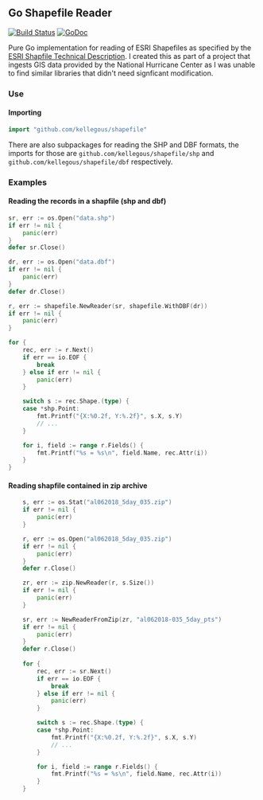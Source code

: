 ## Go Shapefile Reader

[![Build Status](https://travis-ci.org/kellegous/shapefile.svg)](https://travis-ci.org/kellegous/shapefile)  [![GoDoc](https://godoc.org/github.com/kellegous/shapefile?status.svg)](http://godoc.org/github.com/kellegous/shapefile)

Pure Go implementation for reading of ESRI Shapefiles as specified by the [ESRI Shapfile Technical Description](https://www.esri.com/library/whitepapers/pdfs/shapefile.pdf). I created this as part of a project that ingests GIS data provided by the National Hurricane Center as I was unable to find similar libraries that didn't need signficant modification.

### Use

#### Importing
```go
import "github.com/kellegous/shapefile"
```

There are also subpackages for reading the SHP and DBF formats, the imports for those are `github.com/kellegous/shapefile/shp` and `github.com/kellegous/shapefile/dbf` respectively.

### Examples

#### Reading the records in a shapfile (shp and dbf)
```go
sr, err := os.Open("data.shp")
if err != nil {
    panic(err)
}
defer sr.Close()

dr, err := os.Open("data.dbf")
if err != nil {
    panic(err)
}
defer dr.Close()

r, err := shapefile.NewReader(sr, shapefile.WithDBF(dr))
if err != nil {
    panic(err)
}

for {
    rec, err := r.Next()
    if err == io.EOF {
        break
    } else if err != nil {
        panic(err)
    }

    switch s := rec.Shape.(type) {
    case *shp.Point:
        fmt.Printf("{X:%0.2f, Y:%.2f}", s.X, s.Y)
        // ...
    }

    for i, field := range r.Fields() {
        fmt.Printf("%s = %s\n", field.Name, rec.Attr(i))
    }
}
```

#### Reading shapfile contained in zip archive
```go
	s, err := os.Stat("al062018_5day_035.zip")
	if err != nil {
        panic(err)
	}

	r, err := os.Open("al062018_5day_035.zip")
	if err != nil {
        panic(err)
	}
	defer r.Close()

	zr, err := zip.NewReader(r, s.Size())
	if err != nil {
        panic(err)
    }

	sr, err := NewReaderFromZip(zr, "al062018-035_5day_pts")
	if err != nil {
        panic(err)
	}
    defer r.Close()
    
    for {
        rec, err := sr.Next()
        if err == io.EOF {
            break
        } else if err != nil {
            panic(err)
        }

        switch s := rec.Shape.(type) {
        case *shp.Point:
            fmt.Printf("{X:%0.2f, Y:%.2f}", s.X, s.Y)
            // ...
        }

        for i, field := range r.Fields() {
            fmt.Printf("%s = %s\n", field.Name, rec.Attr(i))
        }
    }
```